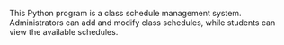 This Python program is a class schedule management system. Administrators can add and modify class schedules, while students can view the available schedules.
